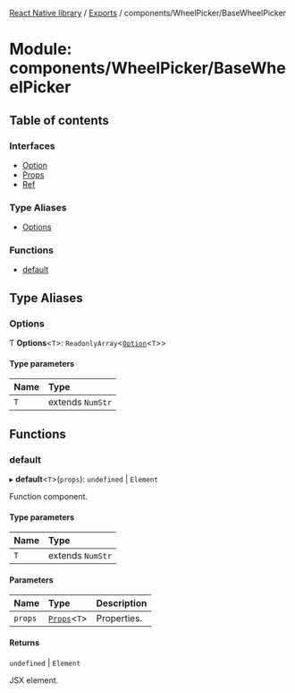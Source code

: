 [React Native library](../index.md) / [Exports](../modules.md) / components/WheelPicker/BaseWheelPicker

# Module: components/WheelPicker/BaseWheelPicker

## Table of contents

### Interfaces

- [Option](../interfaces/components_WheelPicker_BaseWheelPicker.Option.md)
- [Props](../interfaces/components_WheelPicker_BaseWheelPicker.Props.md)
- [Ref](../interfaces/components_WheelPicker_BaseWheelPicker.Ref.md)

### Type Aliases

- [Options](components_WheelPicker_BaseWheelPicker.md#options)

### Functions

- [default](components_WheelPicker_BaseWheelPicker.md#default)

## Type Aliases

### Options

Ƭ **Options**\<`T`\>: `ReadonlyArray`\<[`Option`](../interfaces/components_WheelPicker_BaseWheelPicker.Option.md)\<`T`\>\>

#### Type parameters

| Name | Type |
| :------ | :------ |
| `T` | extends `NumStr` |

## Functions

### default

▸ **default**\<`T`\>(`props`): `undefined` \| `Element`

Function component.

#### Type parameters

| Name | Type |
| :------ | :------ |
| `T` | extends `NumStr` |

#### Parameters

| Name | Type | Description |
| :------ | :------ | :------ |
| `props` | [`Props`](../interfaces/components_WheelPicker_BaseWheelPicker.Props.md)\<`T`\> | Properties. |

#### Returns

`undefined` \| `Element`

JSX element.
